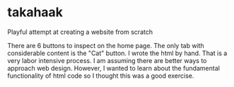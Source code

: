 # takahaak
Playful attempt at creating a website from scratch

There are 6 buttons to inspect on the home page. The only tab with considerable content is the "Cat" button.
I wrote the html by hand. That is a very labor intensive process. I am assuming there are better ways to approach web design.
However, I wanted to learn about the fundamental functionality of html code so I thought this was a good exercise.
